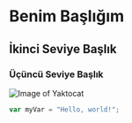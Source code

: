 # Benim Başlığım
## İkinci Seviye Başlık
### Üçüncü Seviye Başlık

![Image of Yaktocat](https://octodex.github.com/images/yaktocat.png)

``` javascript
var myVar = "Hello, world!";
```
